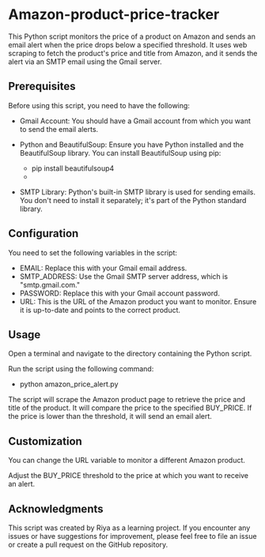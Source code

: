 # Amazon-product-price-tracker
This Python script monitors the price of a product on Amazon and sends an email alert when the price drops below a specified threshold. It uses web scraping to fetch the product's price and title from Amazon, and it sends the alert via an SMTP email using the Gmail server.

## Prerequisites
Before using this script, you need to have the following:

- Gmail Account: You should have a Gmail account from which you want to send the email alerts.

- Python and BeautifulSoup: Ensure you have Python installed and the BeautifulSoup library. You can install BeautifulSoup using pip:
  - pip install beautifulsoup4
  - 
- SMTP Library: Python's built-in SMTP library is used for sending emails. You don't need to install it separately; it's part of the Python standard library.

## Configuration
You need to set the following variables in the script:

- EMAIL: Replace this with your Gmail email address.
- SMTP_ADDRESS: Use the Gmail SMTP server address, which is "smtp.gmail.com."
- PASSWORD: Replace this with your Gmail account password.
- URL: This is the URL of the Amazon product you want to monitor. Ensure it is up-to-date and points to the correct product.
  
## Usage
Open a terminal and navigate to the directory containing the Python script.

Run the script using the following command:

- python amazon_price_alert.py
 
The script will scrape the Amazon product page to retrieve the price and title of the product.
It will compare the price to the specified BUY_PRICE. If the price is lower than the threshold, it will send an email alert.

## Customization
You can change the URL variable to monitor a different Amazon product.

Adjust the BUY_PRICE threshold to the price at which you want to receive an alert.

## Acknowledgments
This script was created by Riya as a learning project.
If you encounter any issues or have suggestions for improvement, please feel free to file an issue or create a pull request on the GitHub repository.







